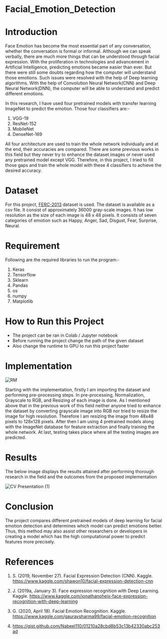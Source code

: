 
# Facial_Emotion_Detection
# Introduction 
<p>Face Emotion has become the most essential part of any conversation, whether the conversation is formal or informal. Although we can speak verbally, there are much more things that can be understood through facial expression. With the proliferation in technologies and advancement in Artificial Intelligence, predicting emotions became easier than ever. But there were still some doubts regarding how the computer will understand those emotions. Such issues were resolved with the help of Deep learning algorithms. With the help of Convolution Neural Network(CNN) and Deep Neural Network(DNN), the computer will be able to understand and predict different emotions.</p>  
<p>In this research, I have used four pretrained models with transfer learning ImageNet to predict the emotion. Those four classifiers are:-
<ol>
  <li>VGG-19</li>
  <li>ResNet-152</li>
  <li>MobileNet</li>
  <li>DenseNet-169</li>
</ol>
All four architecture are used to train the whole network individually and at the end, their accuracies are compared. There are some previous works in this field but they never try to enhance the dataset images or never used any pretrained model except VGG. Therefore, in this project, I tried to fill those gaps and train the whole model with these 4 classifiers to achieve the desired accuracy.  
</p>

# Dataset
<p>For this project, <a href="https://www.kaggle.com/deadskull7/fer2013">FERC-2013</a> dataset is used. The dataset is available as a csv file. It consist of approximately 36000 gray-scale images. It has low resolution as the size of each image is 48 x 48 pixels. It consists of seven categories of emotion such as Happy, Anger, Sad, Disgust, Fear, Surprise, Neural. </p>

# Requirement
Following are the required libraries to run the program:-
<ol>
  <li>Keras</li>
  <li>Tensorflow</li>
  <li>Sklearn</li>
  <li>Pandas</li>
  <li>os</li>
  <li>numpy</li>
  <li>Matplotlib</li>
</ol>

# How to Run this Project
<ul>
  <li> The project can be ran in Colab / Jupyter notebook </li>
  <li> Before running the project change the path of the given dataset </li>
  <li> Also change the runtime to GPU to run this project faster </li>
</ul>

# Implementation
 ![RM](https://user-images.githubusercontent.com/44722997/129968105-ed7e6495-6cab-432e-925e-c5d85f34e658.png)<br>
<p>
Starting with the implementation, firstly I am importing the dataset and performing pre-processing steps. In pre-processing, Normalization, Grayscale to RGB, and Resizing of each image is done. As I mentioned above that in the previous work of this field neither anyone tried to enhance the dataset by converting grayscale image into RGB nor tried to resize the image for high resolution. Therefore I am resizing the image from 48x48 pixels to 128x128 pixels. After then I am using 4 pretrained models along with the ImageNet database for feature extraction and finally training the whole network. At last, testing takes place where all the testing images are predicted.</p>

# Results
The below image displays the results attained after performing thorough research in the field and the outcomes from the proposed implementation <br>

 ![CV Presentation (1)](https://user-images.githubusercontent.com/44722997/129967704-d318fca8-eefc-4bae-8776-7bdcf0b55755.png)
 
# Conclusion 
The project compares different pretrained models of deep learning for facial emotion detection and determines which model can predict emotions better. Thus, this method may also assist other researchers or developers in creating a model which has the high computational power to predict features more precisely. 

# References
1) S. (2019, November 27). Facial Expression Detection (CNN). Kaggle. https://www.kaggle.com/shawon10/facial-expression-detection-cnn

2) J. (2019a, January 3). Face expression recognition with Deep Learning. Kaggle. https://www.kaggle.com/jonathanoheix-face-expression-recognition-with-deep-learning

3) G. (2020, April 18). Facial Emotion Recognition. Kaggle. https://www.kaggle.com/gauravsharma99/facial-emotion-recognition

4) https://gist.github.com/Nabeel110/01210a28cbd8b53c13b42330abc253ad
  
